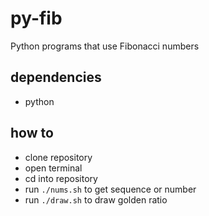 # py-fib
Python programs that use Fibonacci numbers

## dependencies
- python

## how to
- clone repository
- open terminal
- cd into repository
- run `./nums.sh` to get sequence or number
- run `./draw.sh` to draw golden ratio
